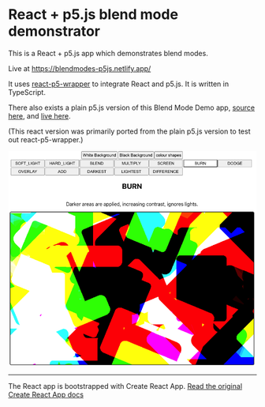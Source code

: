 # React + p5.js blend mode demonstrator

This is a React + p5.js app which demonstrates blend modes.

Live at https://blendmodes-p5js.netlify.app/

It uses [react-p5-wrapper](https://github.com/P5-wrapper/react) to integrate React and p5.js.
It is written in TypeScript.

There also exists a plain p5.js version of this Blend Mode Demo app, [source here](https://github.com/nbogie/p5js-blend-modes-demo), and [live here](https://nbogie.github.io/p5js-blend-modes-demo/).

(This react version was primarily ported from the plain p5.js version to test out react-p5-wrapper.)

![screenshot](public/screenshot.png)

---

The React app is bootstrapped with Create React App. [Read the original Create React App docs](./README_CRA.md)
